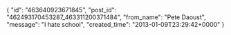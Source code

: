  {
   "id": "463640923671845",
   "post_id": "462493170453287_463311200371484",
   "from_name": "Pete Daoust",
   "message": "I hate school",
   "created_time": "2013-01-09T23:29:42+0000"
 }
